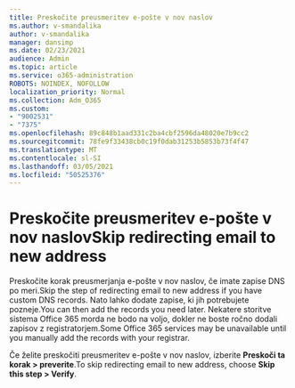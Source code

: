 ```yaml
---
title: Preskočite preusmeritev e-pošte v nov naslov
ms.author: v-smandalika
author: v-smandalika
manager: dansimp
ms.date: 02/23/2021
audience: Admin
ms.topic: article
ms.service: o365-administration
ROBOTS: NOINDEX, NOFOLLOW
localization_priority: Normal
ms.collection: Adm_O365
ms.custom:
- "9002531"
- "7375"
ms.openlocfilehash: 89c848b1aad331c2ba4cbf2596da48020e7b9cc2
ms.sourcegitcommit: 78fe9f33438cb0c19f0dab31253b5853b73f4f47
ms.translationtype: MT
ms.contentlocale: sl-SI
ms.lasthandoff: 03/05/2021
ms.locfileid: "50525376"
---
```

# <a name="skip-redirecting-email-to-new-address"></a><span data-ttu-id="4f753-102">Preskočite preusmeritev e-pošte v nov naslov</span><span class="sxs-lookup"><span data-stu-id="4f753-102">Skip redirecting email to new address</span></span>

<span data-ttu-id="4f753-103">Preskočite korak preusmerjanja e-pošte v nov naslov, če imate zapise DNS po meri.</span><span class="sxs-lookup"><span data-stu-id="4f753-103">Skip the step of redirecting email to new address if you have custom DNS records.</span></span> <span data-ttu-id="4f753-104">Nato lahko dodate zapise, ki jih potrebujete pozneje.</span><span class="sxs-lookup"><span data-stu-id="4f753-104">You can then add the records you need later.</span></span> <span data-ttu-id="4f753-105">Nekatere storitve sistema Office 365 morda ne bodo na voljo, dokler ne boste ročno dodali zapisov z registratorjem.</span><span class="sxs-lookup"><span data-stu-id="4f753-105">Some Office 365 services may be unavailable until you manually add the records with your registrar.</span></span>

<span data-ttu-id="4f753-106">Če želite preskočiti preusmeritev e-pošte v nov naslov, izberite **Preskoči ta korak > preverite**.</span><span class="sxs-lookup"><span data-stu-id="4f753-106">To skip redirecting email to new address, choose **Skip this step > Verify**.</span></span>